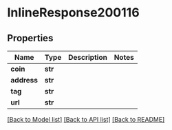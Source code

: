 # InlineResponse200116

## Properties
Name | Type | Description | Notes
------------ | ------------- | ------------- | -------------
**coin** | **str** |  | 
**address** | **str** |  | 
**tag** | **str** |  | 
**url** | **str** |  | 

[[Back to Model list]](../README.md#documentation-for-models) [[Back to API list]](../README.md#documentation-for-api-endpoints) [[Back to README]](../README.md)

